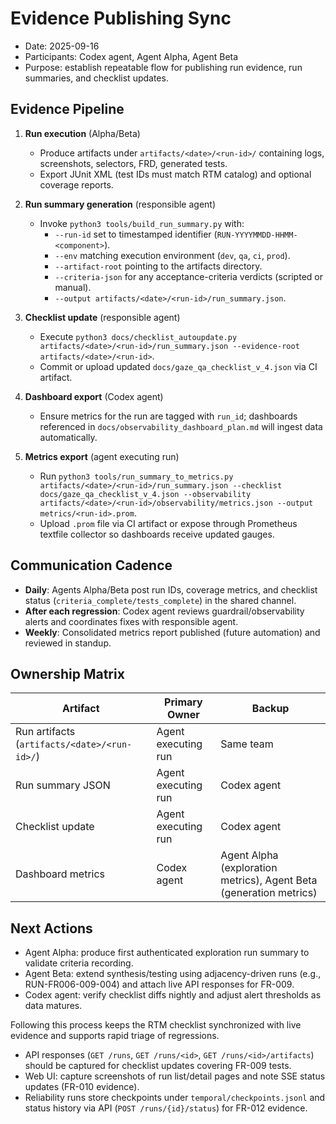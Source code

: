 # Evidence Publishing Sync

- Date: 2025-09-16
- Participants: Codex agent, Agent Alpha, Agent Beta
- Purpose: establish repeatable flow for publishing run evidence, run summaries, and checklist updates.

## Evidence Pipeline
1. **Run execution** (Alpha/Beta)
   - Produce artifacts under `artifacts/<date>/<run-id>/` containing logs, screenshots, selectors, FRD, generated tests.
   - Export JUnit XML (test IDs must match RTM catalog) and optional coverage reports.
2. **Run summary generation** (responsible agent)
   - Invoke `python3 tools/build_run_summary.py` with:
     - `--run-id` set to timestamped identifier (`RUN-YYYYMMDD-HHMM-<component>`).
     - `--env` matching execution environment (`dev`, `qa`, `ci`, `prod`).
     - `--artifact-root` pointing to the artifacts directory.
     - `--criteria-json` for any acceptance-criteria verdicts (scripted or manual).
     - `--output artifacts/<date>/<run-id>/run_summary.json`.
3. **Checklist update** (responsible agent)
   - Execute `python3 docs/checklist_autoupdate.py artifacts/<date>/<run-id>/run_summary.json --evidence-root artifacts/<date>/<run-id>`.
   - Commit or upload updated `docs/gaze_qa_checklist_v_4.json` via CI artifact.
4. **Dashboard export** (Codex agent)
   - Ensure metrics for the run are tagged with `run_id`; dashboards referenced in `docs/observability_dashboard_plan.md` will ingest data automatically.

4. **Metrics export** (agent executing run)
   - Run `python3 tools/run_summary_to_metrics.py artifacts/<date>/<run-id>/run_summary.json --checklist docs/gaze_qa_checklist_v_4.json --observability artifacts/<date>/<run-id>/observability/metrics.json --output metrics/<run-id>.prom`.
   - Upload `.prom` file via CI artifact or expose through Prometheus textfile collector so dashboards receive updated gauges.

## Communication Cadence
- **Daily**: Agents Alpha/Beta post run IDs, coverage metrics, and checklist status (`criteria_complete/tests_complete`) in the shared channel.
- **After each regression**: Codex agent reviews guardrail/observability alerts and coordinates fixes with responsible agent.
- **Weekly**: Consolidated metrics report published (future automation) and reviewed in standup.

## Ownership Matrix
| Artifact | Primary Owner | Backup |
| --- | --- | --- |
| Run artifacts (`artifacts/<date>/<run-id>/`) | Agent executing run | Same team |
| Run summary JSON | Agent executing run | Codex agent |
| Checklist update | Agent executing run | Codex agent |
| Dashboard metrics | Codex agent | Agent Alpha (exploration metrics), Agent Beta (generation metrics) |

## Next Actions
- Agent Alpha: produce first authenticated exploration run summary to validate criteria recording.
- Agent Beta: extend synthesis/testing using adjacency-driven runs (e.g., RUN-FR006-009-004) and attach live API responses for FR-009.
- Codex agent: verify checklist diffs nightly and adjust alert thresholds as data matures.

Following this process keeps the RTM checklist synchronized with live evidence and supports rapid triage of regressions.

- API responses (`GET /runs`, `GET /runs/<id>`, `GET /runs/<id>/artifacts`) should be captured for checklist updates covering FR-009 tests.
- Web UI: capture screenshots of run list/detail pages and note SSE status updates (FR-010 evidence).
- Reliability runs store checkpoints under `temporal/checkpoints.jsonl` and status history via API (`POST /runs/{id}/status`) for FR-012 evidence.
